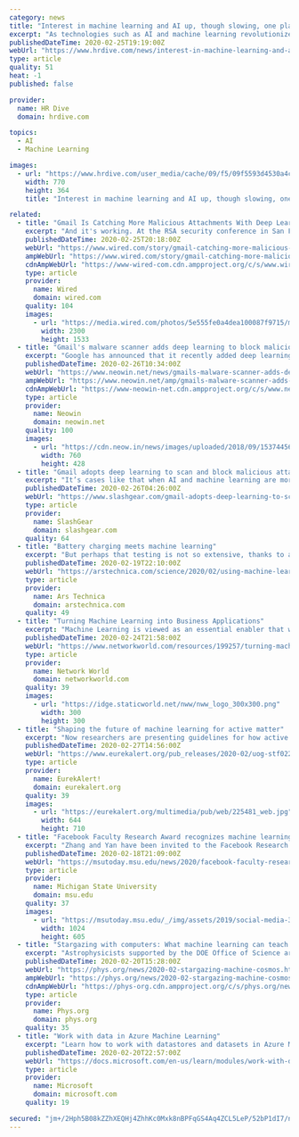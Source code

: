 ```yaml
---
category: news
title: "Interest in machine learning and AI up, though slowing, one platform reports"
excerpt: "As technologies such as AI and machine learning revolutionize the workplace, learning and development is coming to the forefront of talent management. Preparing workers for AI and automation will lead learning trends in 2020, according to a November 2019 Udemy report. While many workplaces will train employees to sharpen their tech skills ..."
publishedDateTime: 2020-02-25T19:19:00Z
webUrl: "https://www.hrdive.com/news/interest-in-machine-learning-and-ai-up-though-slowing-one-platform-report/572947/"
type: article
quality: 51
heat: -1
published: false

provider:
  name: HR Dive
  domain: hrdive.com

topics:
  - AI
  - Machine Learning

images:
  - url: "https://www.hrdive.com/user_media/cache/09/f5/09f5593d4530a4cd4c8a877f68d66913.jpg"
    width: 770
    height: 364
    title: "Interest in machine learning and AI up, though slowing, one platform reports"

related:
  - title: "Gmail Is Catching More Malicious Attachments With Deep Learning"
    excerpt: "And it's working. At the RSA security conference in San Francisco on Tuesday, Google's security and anti-abuse research lead Elie Bursztein will present findings on how the new deep learning scanner for documents is faring against the 300 billion attachments it has to process each week. It's challenging to tell the difference between legitimate ..."
    publishedDateTime: 2020-02-25T20:18:00Z
    webUrl: "https://www.wired.com/story/gmail-catching-more-malicious-attachments-deep-learning/"
    ampWebUrl: "https://www.wired.com/story/gmail-catching-more-malicious-attachments-deep-learning/amp"
    cdnAmpWebUrl: "https://www-wired-com.cdn.ampproject.org/c/s/www.wired.com/story/gmail-catching-more-malicious-attachments-deep-learning/amp"
    type: article
    provider:
      name: Wired
      domain: wired.com
    quality: 104
    images:
      - url: "https://media.wired.com/photos/5e555fe0a4dea100087f9715/master/pass/Security_gmail-816901264.jpg"
        width: 2300
        height: 1533
  - title: "Gmail's malware scanner adds deep learning to block malicious Office documents"
    excerpt: "Google has announced that it recently added deep learning capabilities to its malware scanner for Gmail as part of an effort to detect and block malicious attachments. The new technology will be demonstrated at the RSA 2020 event in San Francisco, California. The search giant's existing document scanner handles more than 300 billion attachments ..."
    publishedDateTime: 2020-02-26T10:34:00Z
    webUrl: "https://www.neowin.net/news/gmails-malware-scanner-adds-deep-learning-to-block-malicious-office-documents"
    ampWebUrl: "https://www.neowin.net/amp/gmails-malware-scanner-adds-deep-learning-to-block-malicious-office-documents/"
    cdnAmpWebUrl: "https://www-neowin-net.cdn.ampproject.org/c/s/www.neowin.net/amp/gmails-malware-scanner-adds-deep-learning-to-block-malicious-office-documents/"
    type: article
    provider:
      name: Neowin
      domain: neowin.net
    quality: 100
    images:
      - url: "https://cdn.neow.in/news/images/uploaded/2018/09/1537445600_gmail_story.jpg"
        width: 760
        height: 428
  - title: "Gmail adopts deep learning to scan and block malicious attachments"
    excerpt: "It’s cases like that when AI and machine learning are more suited since they can analyze and learn faster than humans, especially when large volumes of data are involved. The company deployed a new deep learning document scanner at the end of 2019 and it is reporting a marked but not exactly a staggering increase in detection rate ..."
    publishedDateTime: 2020-02-26T04:26:00Z
    webUrl: "https://www.slashgear.com/gmail-adopts-deep-learning-to-scan-and-block-malicious-attachments-25611232/"
    type: article
    provider:
      name: SlashGear
      domain: slashgear.com
    quality: 64
  - title: "Battery charging meets machine learning"
    excerpt: "But perhaps that testing is not so extensive, thanks to a new system described in the journal Nature. The system uses a combination of machine learning and Bayesian inference to rapidly zero in on the optimal charging pattern for any battery, cutting the amount of testing needed down considerably. Fast charging is obviously useful for ..."
    publishedDateTime: 2020-02-19T22:10:00Z
    webUrl: "https://arstechnica.com/science/2020/02/using-machine-learning-to-figure-out-how-to-charge-your-gadgets-batteries/"
    type: article
    provider:
      name: Ars Technica
      domain: arstechnica.com
    quality: 49
  - title: "Turning Machine Learning into Business Applications"
    excerpt: "Machine Learning is viewed as an essential enabler that will allow applications to act on the collection of new data sets to improve their predictive capabilities. This white paper shows how Talend and AWS are bridging the gap between data scientists and data engineers to operationalize ML."
    publishedDateTime: 2020-02-24T21:58:00Z
    webUrl: "https://www.networkworld.com/resources/199257/turning-machine-learning-into-business-applications"
    type: article
    provider:
      name: Network World
      domain: networkworld.com
    quality: 39
    images:
      - url: "https://idge.staticworld.net/nww/nww_logo_300x300.png"
        width: 300
        height: 300
  - title: "Shaping the future of machine learning for active matter"
    excerpt: "Now researchers are presenting guidelines for how active matter, such as cells and microorganisms, can best be studied using machine learning techniques. The guidelines can help others navigate the new field, which can significantly improve research in active matter. Machine learning has proven to be very useful for the study of active matter ..."
    publishedDateTime: 2020-02-27T14:56:00Z
    webUrl: "https://www.eurekalert.org/pub_releases/2020-02/uog-stf022720.php"
    type: article
    provider:
      name: EurekAlert!
      domain: eurekalert.org
    quality: 39
    images:
      - url: "https://eurekalert.org/multimedia/pub/web/225481_web.jpg"
        width: 644
        height: 710
  - title: "Facebook Faculty Research Award recognizes machine learning advancements at MSU"
    excerpt: "Zhang and Yan have been invited to the Facebook Research AI Systems Faculty Summit in Fall 2020. Read more on the research award winners and finalists honored by Facebook. Thinking beyond the box: MSU a leader in packaging scienceFeb 05, 2020When it comes to finding solutions for a better tomorrow, Spartans have. . . Does a growth mindset ..."
    publishedDateTime: 2020-02-18T21:09:00Z
    webUrl: "https://msutoday.msu.edu/news/2020/facebook-faculty-research-award-recognizes-machine-learning-advancements-at-msu/"
    type: article
    provider:
      name: Michigan State University
      domain: msu.edu
    quality: 37
    images:
      - url: "https://msutoday.msu.edu/_/img/assets/2019/social-media-3.jpg"
        width: 1024
        height: 605
  - title: "Stargazing with computers: What machine learning can teach us about the cosmos"
    excerpt: "Astrophysicists supported by the DOE Office of Science are developing these guides in the form of computer models that rely on machine learning to examine the LSST data. Machine learning is a process where a computer program learns over time about the relationships in a set of data. Computer Programs that Learn Processing data quickly is a must ..."
    publishedDateTime: 2020-02-20T15:28:00Z
    webUrl: "https://phys.org/news/2020-02-stargazing-machine-cosmos.html"
    ampWebUrl: "https://phys.org/news/2020-02-stargazing-machine-cosmos.amp"
    cdnAmpWebUrl: "https://phys-org.cdn.ampproject.org/c/s/phys.org/news/2020-02-stargazing-machine-cosmos.amp"
    type: article
    provider:
      name: Phys.org
      domain: phys.org
    quality: 35
  - title: "Work with data in Azure Machine Learning"
    excerpt: "Learn how to work with datastores and datasets in Azure Machine Learning. In this module, you will learn how to: Create and use datastores in Azure Machine Learning. Create and use datasets in Azure Machine Learning."
    publishedDateTime: 2020-02-20T22:57:00Z
    webUrl: "https://docs.microsoft.com/en-us/learn/modules/work-with-data-in-aml/"
    type: article
    provider:
      name: Microsoft
      domain: microsoft.com
    quality: 19

secured: "jm+/2Hph5B08kZZhXEQHj4ZhhKc0Mxk8nBPFqGS4Aq4ZCL5LeP/52bP1dI7/nD9yuw6UkL5c51icVs1AX+S57TvwFnY9Tp3HoeMv1Wpxl8z/zpmoS6ajIEa3GBv8AelXkKhgFTTR4/8aioijNuBCwcTkFIRHAfMo03bLjPyPOJukSdVUlOyk5acsuwJq3v31WLUKqBvJO8qDP5lfX0iQcHyixAx4uqA+W42DLqRWeCZRaheQhabd/ro8kPSNlBJLpQiT2q5xwkvwsaOmDscsB/o6zWFUcIE+7FfqfJ5JUFpCERVTK1HBxVH708/dpYe+;SBikyo85M5D+FZ93l/3osw=="
---
```



